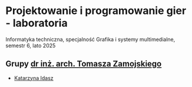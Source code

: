 # Projektowanie i programowanie gier - laboratoria

Informatyka techniczna, specjalność Grafika i systemy multimedialne, semestr 6, lato 2025

## Grupy [dr inż. arch. Tomasza Zamojskiego](https://web.usos.pwr.edu.pl/kontroler.php?_action=katalog2/osoby/pokazOsobe&os_id=314009)

- [Katarzyna Idasz](https://github.com/Ite-2022-pwr/sem6-pipg-lab-ki)
